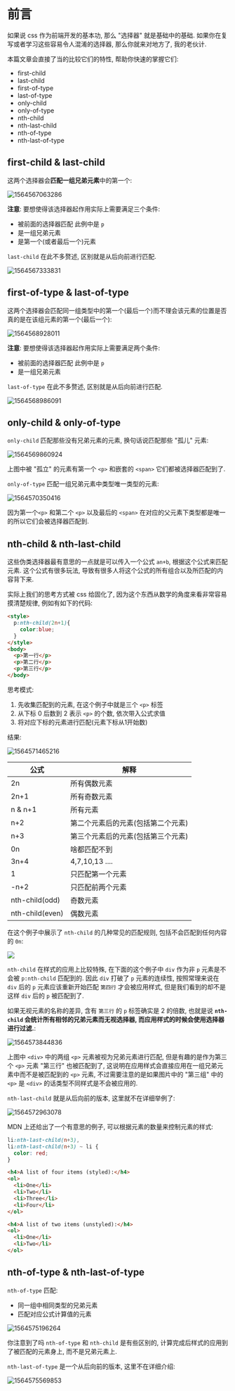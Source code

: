 # 前言

如果说 css 作为前端开发的基本功, 那么 "选择器" 就是基础中的基础. 如果你在复写或者学习这些容易令人混淆的选择器, 那么你就来对地方了, 我的老伙计.

本篇文章会直接了当的比较它们的特性, 帮助你快速的掌握它们:

- first-child
- last-child
- first-of-type
- last-of-type
- only-child
- only-of-type
- nth-child
- nth-last-child
- nth-of-type
- nth-last-of-type

## first-child & last-child

这两个选择器会**匹配一组兄弟元素**中的第一个:

![1564567063286](C:\Users\zhao\Documents\library\article\assets\1564567063286.jpg)

**注意**: 要想使得该选择器起作用实际上需要满足三个条件:

- 被前面的选择器匹配 此例中是 `p`
- 是一组兄弟元素
- 是第一个(或者最后一个)元素

`last-child` 在此不多赘述, 区别就是从后向前进行匹配.

![1564567333831](C:\Users\zhao\Documents\library\article\assets\1564567333831.jpg)

## first-of-type & last-of-type

这两个选择器会匹配同一组类型中的第一个(最后一个)而不理会该元素的位置是否真的是在该组元素的第一个(最后一个):

![1564568928011](C:\Users\zhao\Documents\library\article\assets\1564568928011.jpg)

**注意**: 要想使得该选择器起作用实际上需要满足两个条件:

- 被前面的选择器匹配 此例中是 `p`
- 是一组兄弟元素

`last-of-type` 在此不多赘述, 区别就是从后向前进行匹配.

![1564568986091](C:\Users\zhao\Documents\library\article\assets\1564568986091.jpg)

## only-child & only-of-type

`only-child` 匹配那些没有兄弟元素的元素, 换句话说匹配那些 "孤儿" 元素:

![1564569860924](C:\Users\zhao\Documents\library\article\assets\1564569860924.jpg)

上图中被 "孤立" 的元素有第一个 `<p>` 和嵌套的 `<span>` 它们都被选择器匹配到了.

`only-of-type` 匹配一组兄弟元素中类型唯一类型的元素:

![1564570350416](C:\Users\zhao\Documents\library\article\assets\1564570350416.jpg)

因为第一个`<p>` 和第二个 `<p>` 以及最后的 `<span>` 在对应的父元素下类型都是唯一的所以它们会被选择器匹配到.

## nth-child & nth-last-child

这些伪类选择器最有意思的一点就是可以传入一个公式 `an+b`, 根据这个公式来匹配元素. 这个公式有很多玩法, 导致有很多人将这个公式的所有组合以及所匹配的内容背下来.

实际上我们的思考方式被 css 给固化了, 因为这个东西从数学的角度来看非常容易摸清楚规律, 例如有如下的代码:

```html
<style>
  p:nth-child(2n+1){
    color:blue;
  }
</style>
<body>
  <p>第一行</p>
  <p>第二行</p>
  <p>第三行</p>
</body>
```

思考模式:

1. 先收集匹配到的元素, 在这个例子中就是三个 `<p>` 标签
2. 从下标 0 后数到 2 表示 `<p>` 的个数, 依次带入公式求值
3. 将对应下标的元素进行匹配(元素下标从1开始数)

结果:

![1564571465216](C:\Users\zhao\Documents\library\article\assets\1564571465216.png)

| 公式            | 解释                               |
| --------------- | ---------------------------------- |
| 2n              | 所有偶数元素                       |
| 2n+1            | 所有奇数元素                       |
| n & n+1         | 所有元素                           |
| n+2             | 第二个元素后的元素(包括第二个元素) |
| n+3             | 第三个元素后的元素(包括第三个元素) |
| 0n              | 啥都匹配不到                       |
| 3n+4            | 4,7,10,13 ....                     |
| 1               | 只匹配第一个元素                   |
| -n+2            | 只匹配前两个元素                   |
| nth-child(odd)  | 奇数元素                           |
| nth-child(even) | 偶数元素                           |

在这个例子中展示了 `nth-child` 的几种常见的匹配规则, 包括不会匹配到任何内容的 `0n`:

![](C:\Users\zhao\Documents\library\article\assets\1564572249317.jpg)

`nth-child` 在样式的应用上比较特殊, 在下面的这个例子中 `div` 作为非 `p` 元素是不会被 `p:nth-child` 匹配到的. 因此 `div` 打破了 `p` 元素的连续性, 按照常理来说在 `div` 后的 `p` 元素应该重新开始匹配 `第四行` 才会被应用样式, 但是我们看到的却不是这样 `div` 后的 `p` 被匹配到了.

如果无视元素的名称的差异, 含有 `第三行` 的 `p` 标签确实是 2 的倍数, 也就是说 **`nth-child` 会统计所有相邻的兄弟元素而无视选择器, 而应用样式的时候会使用选择器进行过滤.**:

![1564573844836](C:\Users\zhao\Documents\library\article\assets\1564573844836.jpg)

上图中 `<div>` 中的两组 `<p>` 元素被视为兄弟元素进行匹配, 但是有趣的是作为第三个 `<p>` 元素 "第三行" 也被匹配到了, 这说明在应用样式会直接应用在一组兄弟元素中而不是被匹配到的 `<p>` 元素, 不过需要注意的是如果图片中的 "第三组" 中的 `<p>` 是 `<div>` 的话类型不同样式是不会被应用的.

`nth-last-child` 就是从后向前的版本, 这里就不在详细举例了:

![1564572963078](C:\Users\zhao\Documents\library\article\assets\1564572963078.jpg)

MDN 上还给出了一个有意思的例子, 可以根据元素的数量来控制元素的样式:

```css
li:nth-last-child(n+3),
li:nth-last-child(n+3) ~ li {
  color: red;
}
```

```html
<h4>A list of four items (styled):</h4>
<ol>
  <li>One</li>
  <li>Two</li>
  <li>Three</li>
  <li>Four</li>
</ol>

<h4>A list of two items (unstyled):</h4>
<ol>
  <li>One</li>
  <li>Two</li>
</ol>
```

## nth-of-type & nth-last-of-type

`nth-of-type` 匹配:

- 同一组中相同类型的兄弟元素
- 匹配对应公式计算值的元素

![1564575196264](C:\Users\zhao\Documents\library\article\assets\1564575196264.jpg)

你注意到了吗 `nth-of-type` 和  `nth-child` 是有些区别的, 计算完成后样式的应用到了被匹配的元素身上, 而不是兄弟元素上.

`nth-last-of-type` 是一个从后向前的版本, 这里不在详细介绍:

![1564575569853](C:\Users\zhao\Documents\library\article\assets\1564575569853.jpg)